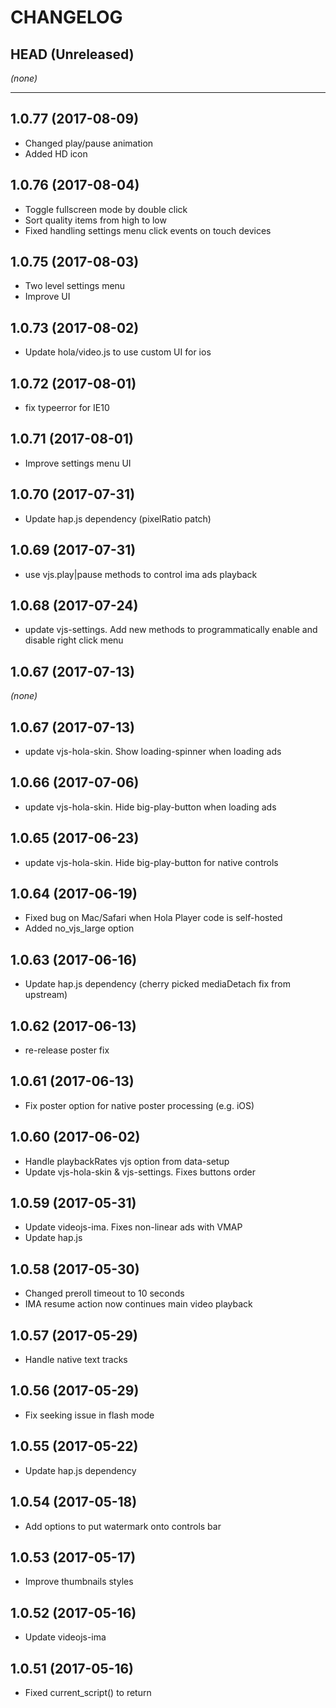 CHANGELOG
=========

## HEAD (Unreleased)
_(none)_

--------------------

## 1.0.77 (2017-08-09)
* Changed play/pause animation
* Added HD icon

## 1.0.76 (2017-08-04)
* Toggle fullscreen mode by double click
* Sort quality items from high to low
* Fixed handling settings menu click events on touch devices

## 1.0.75 (2017-08-03)
* Two level settings menu
* Improve UI

## 1.0.73 (2017-08-02)
* Update hola/video.js to use custom UI for ios

## 1.0.72 (2017-08-01)
* fix typeerror for IE10

## 1.0.71 (2017-08-01)
* Improve settings menu UI

## 1.0.70 (2017-07-31)
* Update hap.js dependency (pixelRatio patch)

## 1.0.69 (2017-07-31)
* use vjs.play|pause methods to control ima ads playback

## 1.0.68 (2017-07-24)
* update vjs-settings. Add new methods to programmatically enable and disable
  right click menu

## 1.0.67 (2017-07-13)
_(none)_

## 1.0.67 (2017-07-13)
* update vjs-hola-skin. Show loading-spinner when loading ads

## 1.0.66 (2017-07-06)
* update vjs-hola-skin. Hide big-play-button when loading ads

## 1.0.65 (2017-06-23)
* update vjs-hola-skin. Hide big-play-button for native controls

## 1.0.64 (2017-06-19)
* Fixed bug on Mac/Safari when Hola Player code is self-hosted
* Added no_vjs_large option

## 1.0.63 (2017-06-16)
* Update hap.js dependency (cherry picked mediaDetach
  fix from upstream)

## 1.0.62 (2017-06-13)
* re-release poster fix

## 1.0.61 (2017-06-13)
* Fix poster option for native poster processing (e.g. iOS)

## 1.0.60 (2017-06-02)
* Handle playbackRates vjs option from data-setup
* Update vjs-hola-skin & vjs-settings. Fixes buttons order

## 1.0.59 (2017-05-31)
* Update videojs-ima. Fixes non-linear ads with VMAP
* Update hap.js

## 1.0.58 (2017-05-30)
* Changed preroll timeout to 10 seconds
* IMA resume action now continues main video playback

## 1.0.57 (2017-05-29)
* Handle native text tracks

## 1.0.56 (2017-05-29)
* Fix seeking issue in flash mode

## 1.0.55 (2017-05-22)
* Update hap.js dependency

## 1.0.54 (2017-05-18)
* Add options to put watermark onto controls bar

## 1.0.53 (2017-05-17)
* Improve thumbnails styles

## 1.0.52 (2017-05-16)
* Update videojs-ima

## 1.0.51 (2017-05-16)
* Fixed current_script() to return <script> which loaded hola_player, not <script> which invokes it

## 1.0.50 (2017-05-15)
* Added it.json into zdot_stub

## 1.0.49 (2017-05-15)
* Added workaround for google ima bug on old android

## 1.0.48 (2017-05-12)
* Update hap.js (on the fly manifest and playlist replacement)

## 1.0.47 (2017-05-11)
* Updated hap.js and videojs-contrib-media-sources dependencies

## 1.0.46 (2017-05-10)
* Update hap.js (preloading of level playlists)

## 1.0.45 (2017-05-09)
* Added detection for being loaded from player2.h-cdn.com

## 1.0.44 (2017-05-09)
* Updated hap.js
* hola_player.js and videojs.swf are now used from player2.h-cdn.com instead of jsdelivr

## 1.0.43 (2017-05-08)
* Updated hap.js

## 1.0.42 (2017-05-08)
* Updated hap.js
* Removed arrow functions from the require wrapper
* Made hola_vjs replaceable in hola_player.dash.js, too

## 1.0.41 (2017-05-04)
* Updated hap.js

## 1.0.39 (2017-05-04)
* Made the imported version of hola_vjs replaceable

## 1.0.37 (2017-05-03)
* Updated hap.js and videojs-settings dependencies. Fixed TypeError on old browsers

## 1.0.36 (2017-05-02)
* Updated hap.js dependency. Fixes hls source handler registration

## 1.0.35 (2017-05-02)
* Added videojs-watermark plugin

## 1.0.33 (2017-04-28)
* Load ima sdk script automatically
* Fixed ad controls on touch devices

## 1.0.32 (2017-04-27)
* Update videojs-settings dependency. Fixes manual quality selection after changing video source

## 1.0.31 (2017-04-26)
* Updated hap.js dependency. Fixed extra logging for hls and hls provider initialization if loaded as a part of loader.js

## 1.0.30 (2017-04-25)
* Updated hap.js dependency. Added extra logging for hls

## 1.0.29 (2017-04-24)
* Do not start loading hls video before play if preload=='none'

## 1.0.28 (2017-04-21)
* improved seeking UI on mobile devices

## 1.0.27 (2017-04-20)
* fix UI bug in fullscreen portrait mode

## 1.0.26 (2017-04-19)
* fixed popup menu link item padding
* fixed display of non-linear ads
* fixed error when localStorage access is denied

## 1.0.25 (2017-04-18)
* fixed ads initialization on iOS

## 1.0.24 (2017-04-15)
* update videojs-hola-skin dependency. Fixes CC button.
* depend on dashjs from npm
* update hap.js dependency
* fixed ads initialization on Android

## 1.0.23 (2017-04-12)
* fixed ads handling on Android

## 1.0.22 (2017-04-11)
* fixed handling multiple sources

## 1.0.21 (2017-04-10)
* update videojs-hola-skin dependency. Fixes UI bugs on Firefox and IE
* update videojs-settings dependency. Fixes popup menu bugs on touch devices

## 1.0.20 (2017-04-07)
* update videojs-thumbnails dependency. Add support for WebVTT thumbnails

## 1.0.19 (2017-04-03)
* update hap.js dependency. Improved HLS playlist fetching when
hola_adaptive is enabled

## 1.0.18 (2017-03-31)
* update videojs-thumbnails. Fixes thumbnails reinitialization

## 1.0.16 (2017-03-30)
* fixed duplicated quality level labels
* show current quality label

## 1.0.15 (2017-03-22)
* update videojs-thumbnails dependency. Add support for auto-generated thumbnails

## 1.0.14 (2017-03-19)
* added option to change swf urls for self hosting

## 1.0.12 (2017-03-13)
* update videojs-contrib-media-sources dependency. Fixes TypeError: AdtsStream is not a constructor

## 1.0.11 (2017-03-13)
* update videojs-settings dependency. fixes IE11 issue with CustomEvent

## 1.0.10 (2017-03-13)
* improve styles for live video, add show_time_for_live option
* add support for server-inserted ads by id3 metadata
